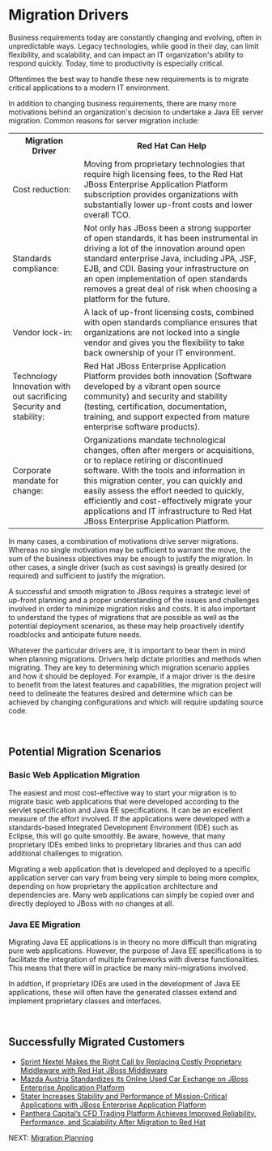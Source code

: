 Migration Drivers
=================

Business requirements today are constantly changing and evolving, often in unpredictable ways. Legacy technologies, while good in their day, can limit flexibility, and scalability, and can impact an IT organization's ability to respond quickly. Today, time to productivity is especially critical. 

Oftentimes the  best way to handle these new requirements is to migrate critical applications to a modern IT environment. 

In addition to changing business requirements, there are many more motivations behind an organization's decision to undertake a Java EE server migration.   Common reasons for server migration include: 

<table class="table table-bordered table-striped">
  <tr>
    <th>Migration Driver</th>
    <th>Red Hat Can Help</th>   
  
  </tr>
  <tr>
    <td>Cost reduction: </td>
    <td>Moving from  proprietary technologies that require high licensing fees, to the Red Hat JBoss Enterprise Application Platform subscription provides organizations with substantially lower up-front costs and lower overall TCO.</td>    
    
  </tr>
  <tr>
    <td>Standards compliance:</td>
    <td>Not only has JBoss been a strong supporter of open standards, it has been instrumental in driving a lot of the innovation around open standard enterprise Java, including JPA, JSF, EJB, and CDI. Basing your infrastructure on an open implementation of open standards removes a great deal of risk when choosing a platform for the future.</td>   
    
  </tr>
  <tr>
    <td>Vendor lock-in:</td>
    <td>A lack of up-front licensing costs, combined with open standards compliance ensures that organizations are not locked into a single vendor and gives you the flexibility to take back ownership of your IT environment.</td>    
    
  </tr>
  <tr>
    <td>Technology Innovation with out sacrificing Security and stability: </td>
    <td>Red Hat JBoss Enterprise Application Platform provides both innovation (Software developed by a vibrant open source community) and security and stability (testing, certification, documentation, training, and support expected from mature enterprise software products). </td>   
    
  </tr>
    <tr>
    <td>Corporate mandate for change:</td>
    <td>Organizations mandate technological changes, often after mergers or acquisitions, or to replace retiring or discontinued software.  With the tools and information in this migration center, you can quickly and easily assess the effort needed to quickly, efficiently and cost-effectively migrate your applications and IT infrastructure to Red Hat JBoss Enterprise Application Platform. </td>   
    
  </tr>
</table>

In many cases, a combination of motivations drive server migrations. Whereas no single motivation may be sufficient to warrant the move, the sum of the business objectives may be enough to justify the migration. In other cases, a single driver (such as cost savings) is greatly desired (or required) and sufficient to justify the migration.  


A successful and smooth migration to JBoss requires a strategic level of up-front planning and a proper understanding of the issues and challenges involved in order to minimize migration risks and costs. It is also important to understand the types of migrations that are possible as well as the potential deployment scenarios, as these may help proactively identify roadblocks and anticipate future needs. 


Whatever the particular drivers are, it is important to bear them in mind when planning migrations. Drivers help dictate priorities and methods when migrating. They are key to determining which migration scenario applies and how it should be deployed. For example, if a major driver is the desire to benefit from the latest features and capabilities, the migration project will need to delineate the features desired and determine which can be achieved by changing configurations and which will require updating source code.  

<br/>

Potential Migration Scenarios
-----------------------------

### Basic Web Application Migration ###

The easiest and most cost-effective way to start your migration is to migrate basic web applications that were developed according to the servlet specification and Java EE specifications. It can be an excellent measure of the effort involved. If the applications were developed with a standards-based Integrated Development Environment (IDE) such as Eclipse, this will go quite smoothly. Be aware, howeve, that many proprietary IDEs embed links to proprietary libraries and thus can add additional challenges to migration.
 
  Migrating a web application that is developed and deployed to a specific application server can vary from being very simple to being more complex, depending on how proprietary the application architecture and dependencies are. Many web applications can simply be copied over and directly deployed to JBoss with no changes at all.  

### Java EE Migration ###

Migrating Java EE applications is in theory no more difficult than migrating pure web applications.  However, the purpose of Java EE specifications is to facilitate the integration of multiple frameworks with diverse functionalities. This means that there will in practice be many mini-migrations involved.

  In addtion, if proprietary IDEs are used in the development of Java EE applications, these will often have the generated classes extend and implement proprietary classes and interfaces. 
  
<br/>

Successfully Migrated Customers 
-------------------------------

* [Sprint Nextel Makes the Right Call by Replacing Costly Proprietary Middleware with Red Hat JBoss  Middleware](https://www.redhat.com/resourcelibrary/case-studies/sprint-makes-right-call-by-replacing-proprietary-with-jboss-middleware)
* [Mazda Austria Standardizes its Online Used Car Exchange on JBoss Enterprise Application Platform](https://www.redhat.com/resourcelibrary/case-studies/mazda-austria-standardizes-its-online-used-car-exchange-on-jboss-enterprise-application-platform)
* [Stater Increases Stability and Performance of Mission-Critical Applications with JBoss Enterprise Application Platform ](https://www.redhat.com/resourcelibrary/case-studies/stater-further-increases-stability-with-jboss)
* [Panthera Capital’s CFD Trading Platform Achieves Improved Reliability, Performance, and Scalability After Migration to Red Hat ](http://www.redhat.com/resourcelibrary/case-studies/panthera-capitals-cfd-trading-platform-achieves-improved-reliability)


NEXT: [Migration Planning](#{site.base_url}/migration-planning)


